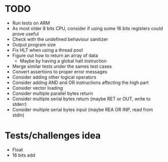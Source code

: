 # TODO
- Run tests on ARM
- As most older 8 bits CPU, consider if using some 16 bits registers could prove useful
- Check with the undefined behaviour sanitizer
- Output program size
- Fix HLT when using a thread pool
- Figure out how to return an array of data
    - Maybe by having a global halt instruction
- Merge similar tests under the sames test cases
- Convert assertions to proper error messages
- Consider adding other logical operators
- Consider adding AND and OR instructions affecting the high part
- Consider vector loading
- Consider multiple parallel bytes return
- Consider multiple serial bytes return (maybe RET or OUT, write to stderr)
- Consider multiple serial bytes input (maybe REA OR INP, read from stdin)

# Tests/challenges idea
- Float
- 16 bits add
